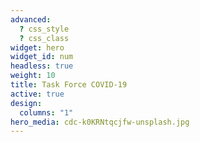 ```yaml
---
advanced:
  ? css_style
  ? css_class
widget: hero
widget_id: num
headless: true
weight: 10
title: Task Force COVID-19
active: true
design:
  columns: "1"
hero_media: cdc-k0KRNtqcjfw-unsplash.jpg
---
```

